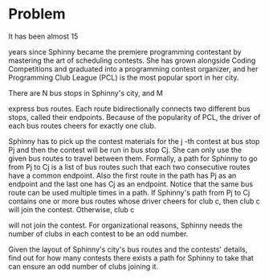 # Problem

It has been almost 15

years since Sphinny became the premiere programming contestant by mastering the art of scheduling contests. She has grown alongside Coding Competitions and graduated into a programming contest organizer, and her Programming Club League (PCL) is the most popular sport in her city.

There are N
bus stops in Sphinny's city, and M

express bus routes. Each route bidirectionally connects two different bus stops, called their endpoints. Because of the popularity of PCL, the driver of each bus routes cheers for exactly one club.

Sphinny has to pick up the contest materials for the j
-th contest at bus stop Pj and then the contest will be run in bus stop Cj. She can only use the given bus routes to travel between them. Formally, a path for Sphinny to go from Pj to Cj is a list of bus routes such that each two consecutive routes have a common endpoint. Also the first route in the path has Pj as an endpoint and the last one has Cj as an endpoint. Notice that the same bus route can be used multiple times in a path. If Sphinny's path from Pj to Cj contains one or more bus routes whose driver cheers for club c, then club c will join the contest. Otherwise, club c

will not join the contest. For organizational reasons, Sphinny needs the number of clubs in each contest to be an odd number.

Given the layout of Sphinny's city's bus routes and the contests' details, find out for how many contests there exists a path for Sphinny to take that can ensure an odd number of clubs joining it.
